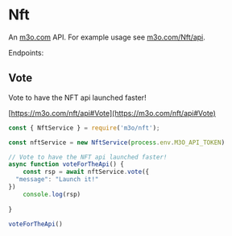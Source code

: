 # Nft

An [m3o.com](https://m3o.com) API. For example usage see [m3o.com/Nft/api](https://m3o.com/Nft/api).

Endpoints:

## Vote

Vote to have the NFT api launched faster!


[https://m3o.com/nft/api#Vote](https://m3o.com/nft/api#Vote)

```js
const { NftService } = require('m3o/nft');

const nftService = new NftService(process.env.M3O_API_TOKEN)

// Vote to have the NFT api launched faster!
async function voteForTheApi() {
	const rsp = await nftService.vote({
  "message": "Launch it!"
})
	console.log(rsp)
	
}

voteForTheApi()
```
